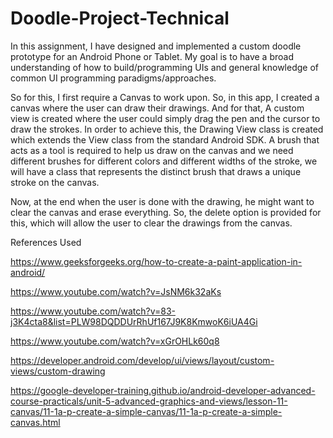 # Doodle-Project-Technical

In this assignment, I have designed and implemented a custom doodle prototype for an Android Phone or Tablet. My goal is to have a broad understanding of how to build/programming UIs and general knowledge of common UI programming paradigms/approaches.

So for this, I first require a Canvas to work upon. So, in this app, I created a canvas where the user can draw their drawings. And for that, A custom view is created where the user could simply drag the pen and the cursor to draw the strokes. In order to achieve this, the Drawing View class is created which extends the View class from the standard Android SDK.
A brush that acts as a tool is required to help us draw on the canvas and we need different brushes for different colors and different widths of the stroke, we will have a class that represents the distinct brush that draws a unique stroke on the canvas.

Now, at the end when the user is done with the drawing, he might want to clear the canvas and erase everything. So, the delete option is provided for this, which will allow the user to clear the drawings from the canvas.

References Used

https://www.geeksforgeeks.org/how-to-create-a-paint-application-in-android/

https://www.youtube.com/watch?v=JsNM6k32aKs

https://www.youtube.com/watch?v=83-j3K4cta8&list=PLW98DQDDUrRhUf167J9K8KmwoK6iUA4Gi

https://www.youtube.com/watch?v=xGrOHLk60q8

https://developer.android.com/develop/ui/views/layout/custom-views/custom-drawing

https://google-developer-training.github.io/android-developer-advanced-course-practicals/unit-5-advanced-graphics-and-views/lesson-11-canvas/11-1a-p-create-a-simple-canvas/11-1a-p-create-a-simple-canvas.html
